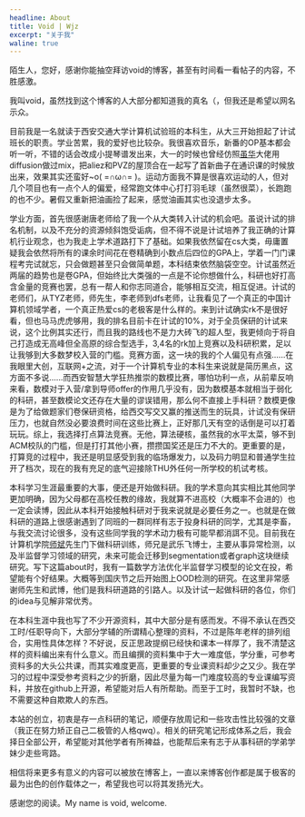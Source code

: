 ```yaml
---
headline: About
title: Void | Wjz
excerpt: "关于我"
waline: true
---
```


陌生人，您好，感谢你能抽空拜访void的博客，甚至有时间看一看帖子的内容，不胜感激。

我叫void，虽然找到这个博客的人大部分都知道我的真名（，但我还是希望以网名示众。

目前我是一名就读于西安交通大学计算机试验班的本科生，从大三开始担起了计试班长的职责。学业苦累，我的爱好也比较杂。我很喜欢音乐，新番的OP基本都会听一听，不错的话会改成小提琴谱发出来，大一的时候也曾经仿照[虽华](https://space.bilibili.com/99566843?spm_id_from=333.337.0.0)大佬用diffusion做过mix，把aliez和PVZ的屋顶合在一起写了首新曲子在通识课的时候放出来，效果其实还蛮好~o( =∩ω∩= )。运动方面我不算是很喜欢运动的人，但对几个项目也有一点个人的偏爱，经常跑文体中心打打羽毛球（虽然很菜），长跑跑的也不少。暑假又重新把油画捡了起来，感觉油画其实也没退步太多。

学业方面，首先很感谢唐老师给了我一个从大类转入计试的机会吧。虽说计试的排名机制，以及不充分的资源倾斜饱受诟病，但不得不说是计试培养了我正确的计算机行业观念，也为我走上学术道路打下了基础。如果我依然留在cs大类，毋庸置疑我会依然将所有的课余时间花在卷精确到小数点后四位的GPA上，学着一门门课程考完试就忘，只会做题甚至只会做简单题，本科结束依然脑袋空空。计试虽然近两届的趋势也是卷GPA，但始终比大类强的一点是不论你想做什么，科研也好打高含金量的竞赛也罢，总有一帮人和你志同道合，能够相互交流，相互促进。计试的老师们，从TYZ老师，师先生，李老师到dfs老师，让我看见了一个真正的中国计算机领域学者，一个真正热爱cs的老极客是什么样的。来到计试确实rk不是很好看，但也马马虎虎够用，我的排名目前卡在计试的10%，对于全员保研的计试来说，这个比例其实还行，而且我的路线也不是力大砖飞的超人型，我更倾向于将自己打造成无高峰但全高原的综合型选手，3,4名的rk加上竞赛以及科研积累，足以让我够到大多数梦校入营的门槛。竞赛方面，这一块的我的个人偏见有点强......在我眼里大创，互联网+之流，对于一个计算机专业的本科生来说就是简历黑点，这方面不多说......而西安智慧大学狂热推崇的数模比赛，哪怕功利一点，从前辈反响来看，数模对于入营/拿到导师offer的作用几乎没有，因为数模基本就相当于弱化的科研，甚至数模论文还存在大量的谬误错用，那么何不直接上手科研？数模更像是为了给做题家们卷保研资格，给西交写交又赢的推送而生的玩具，计试没有保研压力，也就自然没必要浪费时间在这些比赛上，正好那几天有空的话倒是可以打着玩玩。综上，我选择打点算法竞赛。无他，算法硬核，虽然我的水平太菜，够不到ACM校队的门槛，但是打打其他小赛，攒攒国奖还是压力不大的。更重要的是，打算竞的过程中，我还是明显感受到我的临场爆发力，以及码力明显和普通学生拉开了档次，现在的我有充足的底气迎接除THU外任何一所学校的机试考核。

本科学习生涯最重要的大事，便还是开始做科研。我的学术意向其实相比其他同学更加明确，因为父母都在高校任教的缘故，我就算不进高校（大概率不会进的）也一定会读博，因此从本科开始接触科研对于我来说就是必要任务之一。也就是在做科研的道路上很感谢遇到了同班的一群同样有志于投身科研的同学，尤其是李畜，与我交流讨论很多，没有这些同学我的学术动力极有可能早都消誀不见。目前我在计算机学院[师斌](https://gr.xjtu.edu.cn/en/web/shibin)先生门下做科研训练，师兄是武乐飞博士，主要从事异常检测，以及半监督学习领域的研究，未来可能会迁移到segmentation或者graph这块继续研究。写下这篇about时，我有一篇数学方法优化半监督学习模型的论文在投，希望能有个好结果。大概等到国庆节之后开始图上OOD检测的研究。在这里非常感谢师先生和武博，他们是我科研道路的引路人。以及计试一起做科研的各位，你们的idea与见解非常优秀。

在本科生涯中我也写了不少开源资料，其中大部分是有感而发。不得不承认在西交工时/任职导向下，大部分学辅的所谓精心整理的资料，不过是陈年老样的排列组合，实用性具体怎样？不好说，反正思政提纲已经快和课本一样厚了，我不清楚这样的资料编出来有什么意义。而且编撰的资料集中于大一难度低，学分重，可参考资料多的大头公共课，而其实难度更高，更重要的专业课资料却少之又少。我在学习的过程中深受参考资料之少的折磨，因此尽量为每一门难度较高的专业课编写资料，并放在github上开源，希望能对后人有所帮助。而至于工时，我暂时不缺，也不需要这种自欺欺人的东西。

本站的创立，初衷是存一点科研的笔记，顺便存放周记和一些攻击性比较强的文章（我正在努力矫正自己二极管的人格qwq）。相关的研究笔记形成体系之后，我会择日全部公开，希望能对其他学者有所裨益，也能帮后来有志于从事科研的学弟学妹少走些弯路。

相信将来更多有意义的内容可以被放在博客上，一直以来博客创作都是属于极客的最为出色的创作载体之一，希望我也可以将其发扬光大。

感谢您的阅读。My name is void, welcome.